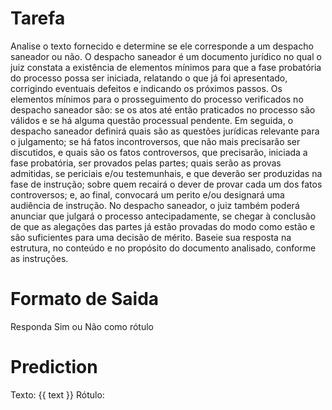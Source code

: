 # Tarefa
Analise o texto fornecido e determine se ele corresponde a um despacho saneador ou não. O despacho saneador é um documento jurídico no qual o juiz constata a existência de elementos mínimos para que a fase probatória do processo possa ser iniciada, relatando o que já foi apresentado, corrigindo eventuais defeitos e indicando os próximos passos. Os elementos mínimos para o prosseguimento do processo verificados no despacho saneador são: se os atos até então praticados no processo são válidos e se há alguma questão processual pendente. Em seguida, o despacho saneador definirá quais são as questões jurídicas relevante para o julgamento; se há fatos incontroversos, que não mais precisarão ser discutidos, e quais são os fatos controversos, que precisarão, iniciada a fase probatória, ser provados pelas partes; quais serão as provas admitidas, se periciais e/ou testemunhais, e que deverão ser produzidas na fase de instrução; sobre quem recairá o dever de provar cada um dos fatos controversos; e, ao final, convocará um perito e/ou designará uma audiência de instrução. No despacho saneador, o juiz também poderá anunciar que julgará o processo antecipadamente, se chegar à conclusão de que as alegações das partes já estão provadas do modo como estão e são suficientes para uma decisão de mérito. Baseie sua resposta na estrutura, no conteúdo e no propósito do documento analisado, conforme as instruções.

# Formato de Saida
Responda Sim ou Não como rótulo

# Prediction
Texto: {{ text }}
Rótulo:
